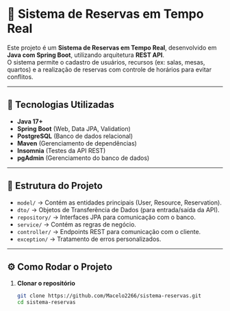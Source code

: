 # 🏨 Sistema de Reservas em Tempo Real

Este projeto é um **Sistema de Reservas em Tempo Real**, desenvolvido em **Java com Spring Boot**, utilizando arquitetura **REST API**.  
O sistema permite o cadastro de usuários, recursos (ex: salas, mesas, quartos) e a realização de reservas com controle de horários para evitar conflitos.

---

## 🚀 Tecnologias Utilizadas

- **Java 17+**
- **Spring Boot** (Web, Data JPA, Validation)
- **PostgreSQL** (Banco de dados relacional)
- **Maven** (Gerenciamento de dependências)
- **Insomnia** (Testes da API REST)
- **pgAdmin** (Gerenciamento do banco de dados)

---

## 📌 Estrutura do Projeto

- `model/` → Contém as entidades principais (User, Resource, Reservation).
- `dto/` → Objetos de Transferência de Dados (para entrada/saída da API).
- `repository/` → Interfaces JPA para comunicação com o banco.
- `service/` → Contém as regras de negócio.
- `controller/` → Endpoints REST para comunicação com o cliente.
- `exception/` → Tratamento de erros personalizados.

---

## ⚙️ Como Rodar o Projeto

1. **Clonar o repositório**
   ```bash
   git clone https://github.com/Macelo2266/sistema-reservas.git
   cd sistema-reservas
